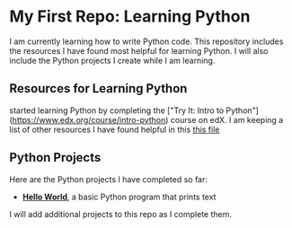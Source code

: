 # My First Repo: Learning Python
I am currently learning how to write Python code. This repository includes the resources I have found most helpful for learning Python. I will also include the Python projects I create while I am learning.
## Resources for Learning Python
 started learning Python by completing the ["Try It: Intro to Python"] (https://www.edx.org/course/intro-python) course on edX. I am keeping a list of other resources I have found helpful in this [this file](my-first-repo/python_coding_resources.md)
 ## Python Projects
Here are the Python projects I have completed so far:

* **[Hello World](my-first-repo/hello_world)**, a basic Python program that prints text

I will add additional projects to this repo as I complete them.
